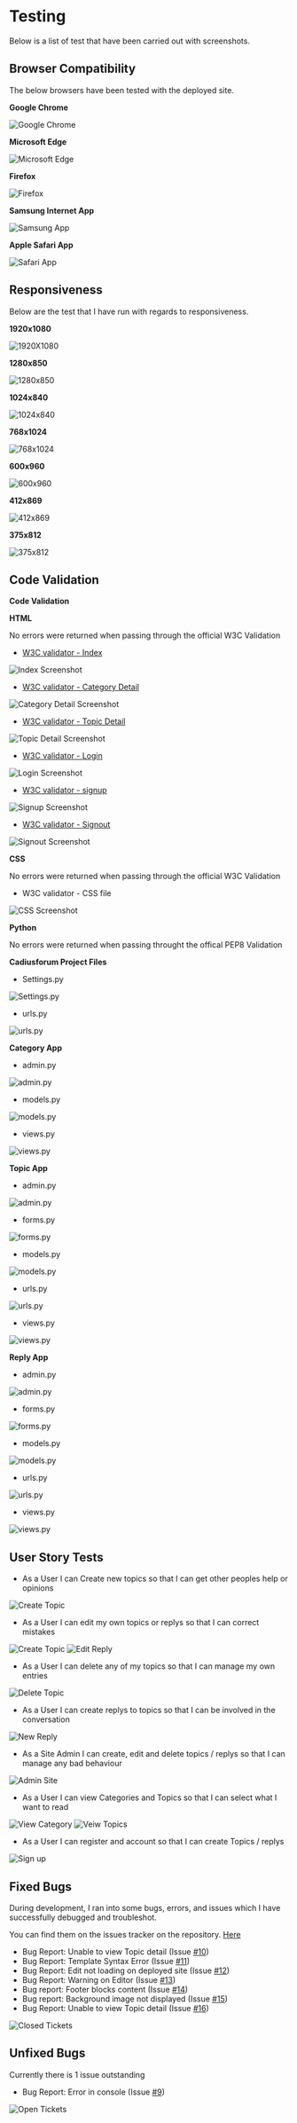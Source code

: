 # Testing

Below is a list of test that have been carried out with screenshots.

## Browser Compatibility

The below browsers have been tested with the deployed site.

__Google Chrome__

![Google Chrome](documentation/testing/fullscreen-google-chrome.jpg)

__Microsoft Edge__

![Microsoft Edge](documentation/testing/microsoft-edge.jpg)

__Firefox__

![Firefox](documentation/testing/firefox.jpg)

__Samsung Internet App__

![Samsung App](documentation/testing/samsung.jpg)

__Apple Safari App__

![Safari App](documentation/testing/safari.png)

## Responsiveness

Below are the test that I have run with regards to responsiveness.

__1920x1080__

![1920X1080](documentation/testing/1920x1080.jpg)

__1280x850__

![1280x850](documentation/testing/1280x850.JPG)

__1024x840__

![1024x840](documentation/testing/1024x840.j%5Bg.JPG)

__768x1024__

![768x1024](documentation/testing/768x1024.jpg)

__600x960__

![600x960](documentation/testing/600x960.jpg)

__412x869__

![412x869](documentation/testing/412x869.jpg)

__375x812__

![375x812](documentation/testing/375x812.jpg)

## Code Validation
__Code Validation__

__HTML__

No errors were returned when passing through the official W3C Validation

- [W3C validator - Index](https://validator.w3.org/nu/?showsource=yes&doc=https%3A%2F%2Fcadiusforum.herokuapp.com%2F#l134c20)

![Index Screenshot](documentation/testing/index-validation.jpg)
- [W3C validator - Category Detail](https://validator.w3.org/nu/?showsource=yes&doc=https%3A%2F%2Fcadiusforum.herokuapp.com%2Freplys%2Fcategory%2F2%2F#l134c20)

![Category Detail Screenshot](documentation/testing/category-detail-validation.jpg)
- [W3C validator - Topic Detail](https://validator.w3.org/nu/?showsource=yes&doc=https%3A%2F%2Fcadiusforum.herokuapp.com%2Freplys%2Fcategory%2F2%2Ftopic%2F1%2F)

![Topic Detail Screenshot](documentation/testing/topic-detail-validation.jpg)
- [W3C validator - Login](https://validator.w3.org/nu/?showsource=yes&doc=https%3A%2F%2Fcadiusforum.herokuapp.com%2Faccounts%2Flogin%2F)

![Login Screenshot](documentation/testing/signin-validation.jpg)
- [W3C validator - signup](https://validator.w3.org/nu/?showsource=yes&doc=https%3A%2F%2Fcadiusforum.herokuapp.com%2Faccounts%2Fsignup%2F)

![Signup Screenshot](documentation/testing/signup-validation.jpg)
- [W3C validator - Signout](https://validator.w3.org/nu/?showsource=yes&doc=https%3A%2F%2Fcadiusforum.herokuapp.com%2Faccounts%2Flogout%2F)

![Signout Screenshot](documentation/testing/signout-validation.jpg)

__CSS__

No errors were returned when passing through the official W3C Validation

- W3C validator - CSS file

![CSS Screenshot](documentation/testing/css-validation.jpg)

__Python__

No errors were returned when passing throught the offical PEP8 Validation

__Cadiusforum Project Files__

- Settings.py

![Settings.py](documentation/testing/project-settings-validator.jpg)
- urls.py

![urls.py](documentation/testing/project-url-validation.jpg)

__Category App__

- admin.py

![admin.py](documentation/testing/category-admin-validation.jpg)
- models.py

![models.py](documentation/testing/category-model-validation.jpg)
- views.py

![views.py](documentation/testing/category-views-validation.jpg)

__Topic App__

- admin.py

![admin.py](documentation/testing/topic-admin-validation.jpg)
- forms.py

![forms.py](documentation/testing/topic-forms-validation.jpg)
- models.py

![models.py](documentation/testing/topic-models-validation.jpg)
- urls.py

![urls.py](documentation/testing/topic-urls-validation.jpg)
- views.py

![views.py](documentation/testing/topic-views-validation.jpg)

__Reply App__

- admin.py

![admin.py](documentation/testing/reply-admin-validation.jpg)
- forms.py

![forms.py](documentation/testing/reply-forms-validation.jpg)
- models.py

![models.py](documentation/testing/reply-models-validation.jpg)
- urls.py

![urls.py](documentation/testing/reply-urls-validation.jpg)
- views.py

![views.py](documentation/testing/reply-views-validation.jpg)

## User Story Tests
- As a User I can Create new topics so that I can get other peoples help or opinions

![Create Topic](documentation/testing/new-topic.jpg)
- As a User I can edit my own topics or replys so that I can correct mistakes

![Create Topic](documentation/testing/edit-topic.jpg)
![Edit Reply](documentation/testing/edit-reply.jpg)
- As a User I can delete any of my topics so that I can manage my own entries

![Delete Topic](documentation/testing/delete-topic.jpg)
- As a User I can create replys to topics so that I can be involved in the conversation

![New Reply](documentation/testing/new-reply.jpg)
- As a Site Admin I can create, edit and delete topics / replys so that I can manage any bad behaviour

![Admin Site](documentation/testing/admin.jpg)
- As a User I can view Categories and Topics so that I can select what I want to read

![View Category](documentation/testing/category-view.jpg)
![Veiw Topics](documentation/testing/topic-view.jpg)
- As a User I can register and account so that I can create Topics / replys

![Sign up](documentation/testing/sign-up.jpg)

## Fixed Bugs
During development, I ran into some bugs, errors, and issues which I have successfully debugged and troubleshot.

You can find them on the issues tracker on the repository. [Here](https://github.com/robcole-dev/cadius-forum/issues?q=is%3Aissue+is%3Aclosed)

- Bug Report: Unable to view Topic detail (Issue [#10](https://github.com/robcole-dev/cadius-forum/issues/10))
- Bug Report: Template Syntax Error (Issue [#11](https://github.com/robcole-dev/cadius-forum/issues/11))
- Bug Report: Edit not loading on deployed site (Issue [#12](https://github.com/robcole-dev/cadius-forum/issues/12))
- Bug Report: Warning on Editor (Issue [#13](https://github.com/robcole-dev/cadius-forum/issues/13))
- Bug report: Footer blocks content (Issue [#14](https://github.com/robcole-dev/cadius-forum/issues/14))
- Bug report: Background image not displayed (Issue [#15](https://github.com/robcole-dev/cadius-forum/issues/15))
- Bug Report: Unable to view Topic detail (Issue [#16](https://github.com/robcole-dev/cadius-forum/issues/16))

![Closed Tickets](documentation/testing/closed-tickets.jpg)

## Unfixed Bugs

Currently there is 1 issue outstanding

- Bug Report: Error in console (Issue [#9](https://github.com/robcole-dev/cadius-forum/issues/9))

![Open Tickets](documentation/testing/open-tickets.jpg)